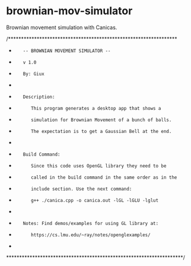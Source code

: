 # brownian-mov-simulator
Brownian movement simulation with Canicas.

/*****************************************************************
 *        -- BROWNIAN MOVEMENT SIMULATOR --
 *        v 1.0 
 *        By: Giux  
 *          
 *        Description:
 *           This program generates a desktop app that shows a 
 *           simulation for Brownian Movement of a bunch of balls. 
 *           The expectation is to get a Gaussian Bell at the end.
 * 
 *        Build Command:
 *           Since this code uses OpenGL library they need to be     
 *           called in the build command in the same order as in the
 *           include section. Use the next command:
 *           g++ ./canica.cpp -o canica.out -lGL -lGLU -lglut
 * 
 *        Notes: Find demos/examples for using GL library at:
 *           https://cs.lmu.edu/~ray/notes/openglexamples/ 
 * 
 ********************************************************************/

